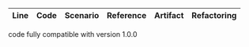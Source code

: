 | Line | Code | Scenario | Reference | Artifact | Refactoring |
| :--: | :--- | :------- | :-------: | :------- | :---------- |
code fully compatible with version 1.0.0

```python

```